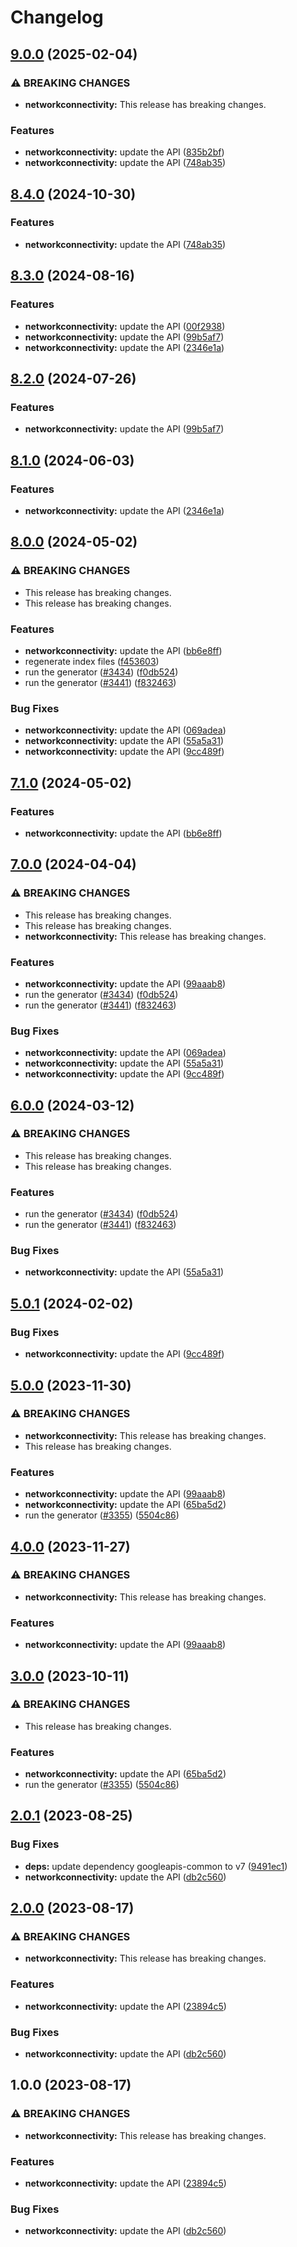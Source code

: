 # Changelog

## [9.0.0](https://github.com/googleapis/google-api-nodejs-client/compare/networkconnectivity-v8.4.0...networkconnectivity-v9.0.0) (2025-02-04)


### ⚠ BREAKING CHANGES

* **networkconnectivity:** This release has breaking changes.

### Features

* **networkconnectivity:** update the API ([835b2bf](https://github.com/googleapis/google-api-nodejs-client/commit/835b2bf5fdeedb918b80866aa24edff56bca1d65))
* **networkconnectivity:** update the API ([748ab35](https://github.com/googleapis/google-api-nodejs-client/commit/748ab352f05bb911511501b69aacc14cc1830103))

## [8.4.0](https://github.com/googleapis/google-api-nodejs-client/compare/networkconnectivity-v8.3.0...networkconnectivity-v8.4.0) (2024-10-30)


### Features

* **networkconnectivity:** update the API ([748ab35](https://github.com/googleapis/google-api-nodejs-client/commit/748ab352f05bb911511501b69aacc14cc1830103))

## [8.3.0](https://github.com/googleapis/google-api-nodejs-client/compare/networkconnectivity-v8.2.0...networkconnectivity-v8.3.0) (2024-08-16)


### Features

* **networkconnectivity:** update the API ([00f2938](https://github.com/googleapis/google-api-nodejs-client/commit/00f2938f153c31c50c10c72740f60789c96f3ba7))
* **networkconnectivity:** update the API ([99b5af7](https://github.com/googleapis/google-api-nodejs-client/commit/99b5af7e4d7ad7a9afc0118280875f5a66220bbe))
* **networkconnectivity:** update the API ([2346e1a](https://github.com/googleapis/google-api-nodejs-client/commit/2346e1a1f2fb6608991fae6dd70c73a9ff1ca2e6))

## [8.2.0](https://github.com/googleapis/google-api-nodejs-client/compare/networkconnectivity-v8.1.0...networkconnectivity-v8.2.0) (2024-07-26)


### Features

* **networkconnectivity:** update the API ([99b5af7](https://github.com/googleapis/google-api-nodejs-client/commit/99b5af7e4d7ad7a9afc0118280875f5a66220bbe))

## [8.1.0](https://github.com/googleapis/google-api-nodejs-client/compare/networkconnectivity-v8.0.0...networkconnectivity-v8.1.0) (2024-06-03)


### Features

* **networkconnectivity:** update the API ([2346e1a](https://github.com/googleapis/google-api-nodejs-client/commit/2346e1a1f2fb6608991fae6dd70c73a9ff1ca2e6))

## [8.0.0](https://github.com/googleapis/google-api-nodejs-client/compare/networkconnectivity-v7.1.0...networkconnectivity-v8.0.0) (2024-05-02)


### ⚠ BREAKING CHANGES

* This release has breaking changes.
* This release has breaking changes.

### Features

* **networkconnectivity:** update the API ([bb6e8ff](https://github.com/googleapis/google-api-nodejs-client/commit/bb6e8ffe0ccc87c117b7acbecf2ad9a52ec76158))
* regenerate index files ([f453603](https://github.com/googleapis/google-api-nodejs-client/commit/f453603e5a2ccd4d90e18b7dff93352aaaf273f4))
* run the generator ([#3434](https://github.com/googleapis/google-api-nodejs-client/issues/3434)) ([f0db524](https://github.com/googleapis/google-api-nodejs-client/commit/f0db524bb26f05cea3dec4c0ed66b496399e3857))
* run the generator ([#3441](https://github.com/googleapis/google-api-nodejs-client/issues/3441)) ([f832463](https://github.com/googleapis/google-api-nodejs-client/commit/f832463312572dc58fe89f9254282982a520d1df))


### Bug Fixes

* **networkconnectivity:** update the API ([069adea](https://github.com/googleapis/google-api-nodejs-client/commit/069adea86ff672b9ba18330e77873c9f09dc1953))
* **networkconnectivity:** update the API ([55a5a31](https://github.com/googleapis/google-api-nodejs-client/commit/55a5a31890bfea6165d3149d53723935c21a938b))
* **networkconnectivity:** update the API ([9cc489f](https://github.com/googleapis/google-api-nodejs-client/commit/9cc489f4e80c72de42aa7e3762f7b66017444e19))

## [7.1.0](https://github.com/googleapis/google-api-nodejs-client/compare/networkconnectivity-v7.0.0...networkconnectivity-v7.1.0) (2024-05-02)


### Features

* **networkconnectivity:** update the API ([bb6e8ff](https://github.com/googleapis/google-api-nodejs-client/commit/bb6e8ffe0ccc87c117b7acbecf2ad9a52ec76158))

## [7.0.0](https://github.com/googleapis/google-api-nodejs-client/compare/networkconnectivity-v6.0.0...networkconnectivity-v7.0.0) (2024-04-04)


### ⚠ BREAKING CHANGES

* This release has breaking changes.
* This release has breaking changes.
* **networkconnectivity:** This release has breaking changes.

### Features

* **networkconnectivity:** update the API ([99aaab8](https://github.com/googleapis/google-api-nodejs-client/commit/99aaab849ed24a602553fb0706ef87c991b5ff24))
* run the generator ([#3434](https://github.com/googleapis/google-api-nodejs-client/issues/3434)) ([f0db524](https://github.com/googleapis/google-api-nodejs-client/commit/f0db524bb26f05cea3dec4c0ed66b496399e3857))
* run the generator ([#3441](https://github.com/googleapis/google-api-nodejs-client/issues/3441)) ([f832463](https://github.com/googleapis/google-api-nodejs-client/commit/f832463312572dc58fe89f9254282982a520d1df))


### Bug Fixes

* **networkconnectivity:** update the API ([069adea](https://github.com/googleapis/google-api-nodejs-client/commit/069adea86ff672b9ba18330e77873c9f09dc1953))
* **networkconnectivity:** update the API ([55a5a31](https://github.com/googleapis/google-api-nodejs-client/commit/55a5a31890bfea6165d3149d53723935c21a938b))
* **networkconnectivity:** update the API ([9cc489f](https://github.com/googleapis/google-api-nodejs-client/commit/9cc489f4e80c72de42aa7e3762f7b66017444e19))

## [6.0.0](https://github.com/googleapis/google-api-nodejs-client/compare/networkconnectivity-v5.0.1...networkconnectivity-v6.0.0) (2024-03-12)


### ⚠ BREAKING CHANGES

* This release has breaking changes.
* This release has breaking changes.

### Features

* run the generator ([#3434](https://github.com/googleapis/google-api-nodejs-client/issues/3434)) ([f0db524](https://github.com/googleapis/google-api-nodejs-client/commit/f0db524bb26f05cea3dec4c0ed66b496399e3857))
* run the generator ([#3441](https://github.com/googleapis/google-api-nodejs-client/issues/3441)) ([f832463](https://github.com/googleapis/google-api-nodejs-client/commit/f832463312572dc58fe89f9254282982a520d1df))


### Bug Fixes

* **networkconnectivity:** update the API ([55a5a31](https://github.com/googleapis/google-api-nodejs-client/commit/55a5a31890bfea6165d3149d53723935c21a938b))

## [5.0.1](https://github.com/googleapis/google-api-nodejs-client/compare/networkconnectivity-v5.0.0...networkconnectivity-v5.0.1) (2024-02-02)


### Bug Fixes

* **networkconnectivity:** update the API ([9cc489f](https://github.com/googleapis/google-api-nodejs-client/commit/9cc489f4e80c72de42aa7e3762f7b66017444e19))

## [5.0.0](https://github.com/googleapis/google-api-nodejs-client/compare/networkconnectivity-v4.0.0...networkconnectivity-v5.0.0) (2023-11-30)


### ⚠ BREAKING CHANGES

* **networkconnectivity:** This release has breaking changes.
* This release has breaking changes.

### Features

* **networkconnectivity:** update the API ([99aaab8](https://github.com/googleapis/google-api-nodejs-client/commit/99aaab849ed24a602553fb0706ef87c991b5ff24))
* **networkconnectivity:** update the API ([65ba5d2](https://github.com/googleapis/google-api-nodejs-client/commit/65ba5d264bb4e0d2665f1d7cbf6b141e8debd870))
* run the generator ([#3355](https://github.com/googleapis/google-api-nodejs-client/issues/3355)) ([5504c86](https://github.com/googleapis/google-api-nodejs-client/commit/5504c86fd61740886047320e2ed70f02a164acd7))

## [4.0.0](https://github.com/googleapis/google-api-nodejs-client/compare/networkconnectivity-v3.0.0...networkconnectivity-v4.0.0) (2023-11-27)


### ⚠ BREAKING CHANGES

* **networkconnectivity:** This release has breaking changes.

### Features

* **networkconnectivity:** update the API ([99aaab8](https://github.com/googleapis/google-api-nodejs-client/commit/99aaab849ed24a602553fb0706ef87c991b5ff24))

## [3.0.0](https://github.com/googleapis/google-api-nodejs-client/compare/networkconnectivity-v2.0.1...networkconnectivity-v3.0.0) (2023-10-11)


### ⚠ BREAKING CHANGES

* This release has breaking changes.

### Features

* **networkconnectivity:** update the API ([65ba5d2](https://github.com/googleapis/google-api-nodejs-client/commit/65ba5d264bb4e0d2665f1d7cbf6b141e8debd870))
* run the generator ([#3355](https://github.com/googleapis/google-api-nodejs-client/issues/3355)) ([5504c86](https://github.com/googleapis/google-api-nodejs-client/commit/5504c86fd61740886047320e2ed70f02a164acd7))

## [2.0.1](https://github.com/googleapis/google-api-nodejs-client/compare/networkconnectivity-v2.0.0...networkconnectivity-v2.0.1) (2023-08-25)


### Bug Fixes

* **deps:** update dependency googleapis-common to v7 ([9491ec1](https://github.com/googleapis/google-api-nodejs-client/commit/9491ec1cdc3c413e7d73edcfcd59cf5c28a7c855))
* **networkconnectivity:** update the API ([db2c560](https://github.com/googleapis/google-api-nodejs-client/commit/db2c5609b8b6cef85b04d58a493fafe59de65a33))

## [2.0.0](https://github.com/googleapis/google-api-nodejs-client/compare/networkconnectivity-v1.0.0...networkconnectivity-v2.0.0) (2023-08-17)


### ⚠ BREAKING CHANGES

* **networkconnectivity:** This release has breaking changes.

### Features

* **networkconnectivity:** update the API ([23894c5](https://github.com/googleapis/google-api-nodejs-client/commit/23894c5f96bacdb088e978d04ed485abc52c64b5))


### Bug Fixes

* **networkconnectivity:** update the API ([db2c560](https://github.com/googleapis/google-api-nodejs-client/commit/db2c5609b8b6cef85b04d58a493fafe59de65a33))

## 1.0.0 (2023-08-17)


### ⚠ BREAKING CHANGES

* **networkconnectivity:** This release has breaking changes.

### Features

* **networkconnectivity:** update the API ([23894c5](https://github.com/googleapis/google-api-nodejs-client/commit/23894c5f96bacdb088e978d04ed485abc52c64b5))


### Bug Fixes

* **networkconnectivity:** update the API ([db2c560](https://github.com/googleapis/google-api-nodejs-client/commit/db2c5609b8b6cef85b04d58a493fafe59de65a33))
